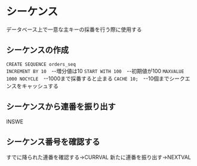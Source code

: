 # シーケンス
データベース上で一意な主キーの採番を行う際に使用する
## シーケンスの作成
`CREATE SEQUENCE orders_seq`  
`INCREMENT BY 10`　--増分値は10
`START WITH 100`　--初期値が100
`MAXVALUE 1000 NOCYCLE`　--1000まで採番すると止まる
`CACHE 10;`　--10個までシークエンスをキャッシュする
## シーケンスから連番を振り出す
INSWE

## シーケンス番号を確認する


すでに降られた連番を確認する→CURRVAL
新たに連番を振り出す→NEXTVAL



